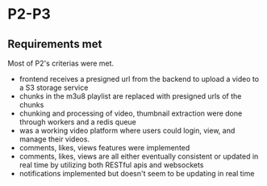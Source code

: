 # P2-P3

## Requirements met
Most of P2's criterias were met.

- frontend receives a presigned url from the backend to upload a video to a S3 storage service
- chunks in the m3u8 playlist are replaced with presigned urls of the chunks
- chunking and processing of video, thumbnail extraction were done through workers and a redis queue
- was a working video platform where users could login, view, and manage their videos.
- comments, likes, views features were implemented
- comments, likes, views are all either eventually consistent or updated in real time by utilizing both RESTful apis and websockets
- notifications implemented but doesn't seem to be updating in real time
